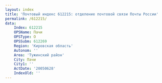 ```yaml
---
layout: index
title: 'Почтовый индекс 612215: отделение почтовой связи Почты России'
permalink: /612215/
data:
    Index: 612215
    OPSName: Пачи
    OPSType: О
    OPSSubm: 612269
    Region: 'Кировская область'
    Autonom: ''
    Area: 'Тужинский район'
    City: Пачи
    City1: ''
    ActDate: '20050628'
    IndexOld: ''
---
```

